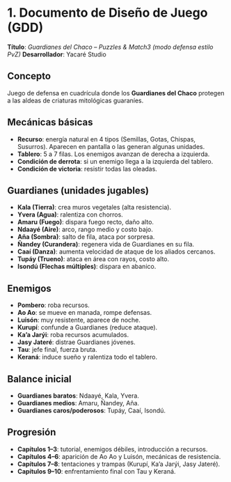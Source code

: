 # 1. Documento de Diseño de Juego (GDD)

**Título**: *Guardianes del Chaco – Puzzles & Match3 (modo defensa estilo PvZ)*
**Desarrollador**: Yacaré Studio

## Concepto

Juego de defensa en cuadrícula donde los **Guardianes del Chaco** protegen a las aldeas de criaturas mitológicas guaraníes.

## Mecánicas básicas

* **Recurso**: energía natural en 4 tipos (Semillas, Gotas, Chispas, Susurros). Aparecen en pantalla o las generan algunas unidades.
* **Tablero**: 5 a 7 filas. Los enemigos avanzan de derecha a izquierda.
* **Condición de derrota**: si un enemigo llega a la izquierda del tablero.
* **Condición de victoria**: resistir todas las oleadas.

## Guardianes (unidades jugables)

* **Kala (Tierra)**: crea muros vegetales (alta resistencia).
* **Yvera (Agua)**: ralentiza con chorros.
* **Amaru (Fuego)**: dispara fuego recto, daño alto.
* **Ndaayé (Aire)**: arco, rango medio y costo bajo.
* **Aña (Sombra)**: salto de fila, ataca por sorpresa.
* **Ñandey (Curandera)**: regenera vida de Guardianes en su fila.
* **Caaí (Danza)**: aumenta velocidad de ataque de los aliados cercanos.
* **Tupáy (Trueno)**: ataca en área con rayos, costo alto.
* **Isondú (Flechas múltiples)**: dispara en abanico.

## Enemigos

* **Pombero**: roba recursos.
* **Ao Ao**: se mueve en manada, rompe defensas.
* **Luisón**: muy resistente, aparece de noche.
* **Kurupí**: confunde a Guardianes (reduce ataque).
* **Ka’a Jarýi**: roba recursos acumulados.
* **Jasy Jateré**: distrae Guardianes jóvenes.
* **Tau**: jefe final, fuerza bruta.
* **Keraná**: induce sueño y ralentiza todo el tablero.

## Balance inicial

* **Guardianes baratos**: Ndaayé, Kala, Yvera.
* **Guardianes medios**: Amaru, Ñandey, Aña.
* **Guardianes caros/poderosos**: Tupáy, Caaí, Isondú.

## Progresión

* **Capítulos 1–3**: tutorial, enemigos débiles, introducción a recursos.
* **Capítulos 4–6**: aparición de Ao Ao y Luisón, mecánicas de resistencia.
* **Capítulos 7–8**: tentaciones y trampas (Kurupí, Ka’a Jarýi, Jasy Jateré).
* **Capítulos 9–10**: enfrentamiento final con Tau y Keraná.
